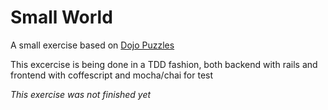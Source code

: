 # Small World

A small exercise based on [Dojo Puzzles](http://dojopuzzles.com/problemas/exibe/um-mundo-pequeno)

This excercise is being done in a TDD fashion, both backend with rails and frontend with coffescript and mocha/chai for test

*This exercise was not finished yet*
